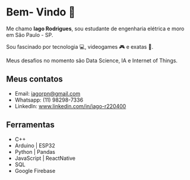  # Bem- Vindo 👋
Me chamo **Iago Rodrigues**, sou estudante de engenharia elétrica e moro em São Paulo - SP.

Sou fascinado por tecnologia :computer:, videogames :video_game: e exatas :microscope:. 

Meus desafios no momento são Data Science, IA e Internet of Things.

## Meus contatos
- Email: iagorpn@gmail.com
- Whatsapp: (11) 98298-7336
- LinkedIn: www.linkedin.com/in/iago-r220400

## Ferramentas
- C++
- Arduino | ESP32
- Python | Pandas
- JavaScript | ReactNative
- SQL
- Google Firebase



<!---
IagoRPN/IagoRPN is a ✨ special ✨ repository because its `README.md` (this file) appears on your GitHub profile.
You can click the Preview link to take a look at your changes.
--->
